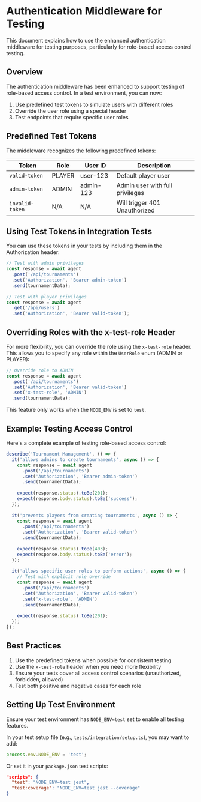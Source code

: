 # Authentication Middleware for Testing

This document explains how to use the enhanced authentication middleware for testing purposes, particularly for role-based access control testing.

## Overview

The authentication middleware has been enhanced to support testing of role-based access control. In a test environment, you can now:

1. Use predefined test tokens to simulate users with different roles
2. Override the user role using a special header
3. Test endpoints that require specific user roles

## Predefined Test Tokens

The middleware recognizes the following predefined tokens:

| Token | Role | User ID | Description |
|-------|------|---------|-------------|
| `valid-token` | PLAYER | user-123 | Default player user |
| `admin-token` | ADMIN | admin-123 | Admin user with full privileges |
| `invalid-token` | N/A | N/A | Will trigger 401 Unauthorized |

## Using Test Tokens in Integration Tests

You can use these tokens in your tests by including them in the Authorization header:

```typescript
// Test with admin privileges
const response = await agent
  .post('/api/tournaments')
  .set('Authorization', 'Bearer admin-token')
  .send(tournamentData);
  
// Test with player privileges
const response = await agent
  .get('/api/users')
  .set('Authorization', 'Bearer valid-token');
```

## Overriding Roles with the x-test-role Header

For more flexibility, you can override the role using the `x-test-role` header. This allows you to specify any role within the `UserRole` enum (ADMIN or PLAYER):

```typescript
// Override role to ADMIN
const response = await agent
  .post('/api/tournaments')
  .set('Authorization', 'Bearer valid-token')
  .set('x-test-role', 'ADMIN')
  .send(tournamentData);
```

This feature only works when the `NODE_ENV` is set to `test`.

## Example: Testing Access Control

Here's a complete example of testing role-based access control:

```typescript
describe('Tournament Management', () => {
  it('allows admins to create tournaments', async () => {
    const response = await agent
      .post('/api/tournaments')
      .set('Authorization', 'Bearer admin-token')
      .send(tournamentData);
      
    expect(response.status).toBe(201);
    expect(response.body.status).toBe('success');
  });
  
  it('prevents players from creating tournaments', async () => {
    const response = await agent
      .post('/api/tournaments')
      .set('Authorization', 'Bearer valid-token')
      .send(tournamentData);
      
    expect(response.status).toBe(403);
    expect(response.body.status).toBe('error');
  });
  
  it('allows specific user roles to perform actions', async () => {
    // Test with explicit role override
    const response = await agent
      .post('/api/tournaments')
      .set('Authorization', 'Bearer valid-token')
      .set('x-test-role', 'ADMIN')
      .send(tournamentData);
      
    expect(response.status).toBe(201);
  });
});
```

## Best Practices

1. Use the predefined tokens when possible for consistent testing
2. Use the `x-test-role` header when you need more flexibility
3. Ensure your tests cover all access control scenarios (unauthorized, forbidden, allowed)
4. Test both positive and negative cases for each role

## Setting Up Test Environment

Ensure your test environment has `NODE_ENV=test` set to enable all testing features.

In your test setup file (e.g., `tests/integration/setup.ts`), you may want to add:

```typescript
process.env.NODE_ENV = 'test';
```

Or set it in your `package.json` test scripts:

```json
"scripts": {
  "test": "NODE_ENV=test jest",
  "test:coverage": "NODE_ENV=test jest --coverage"
}
``` 